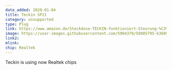 ```yaml
---
date_added: 2020-01-04
title: Teckin SP21 
category: unsupported
type: Plug
link: https://www.amazon.de/Steckdose-TECKIN-funktioniert-Steurung-%C3%BCberall/dp/B07HHFTRS3
image: https://user-images.githubusercontent.com/5904370/58085795-b3609f00-7bbd-11e9-800b-88a9ec1a43cb.png
link2: 
mlink: 
chip: Realtek
---
```

Teckin is using now Realtek chips